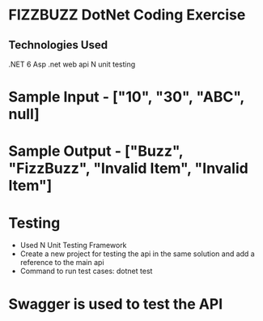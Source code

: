# FIZZBUZZ DotNet Coding Exercise
## Technologies Used
  .NET 6
  Asp .net web api
  N unit testing

# Sample Input - ["10", "30", "ABC", null]
# Sample Output - ["Buzz", "FizzBuzz", "Invalid Item", "Invalid Item"]

# Testing
  - Used N Unit Testing Framework
  - Create a new project for testing the api in the same solution and add a reference to the main api
  - Command to run test cases: dotnet test

# Swagger is used to test the API
